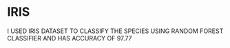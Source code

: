 # IRIS
I USED IRIS DATASET TO CLASSIFY THE SPECIES USING RANDOM FOREST CLASSIFIER AND HAS ACCURACY OF 97.77

